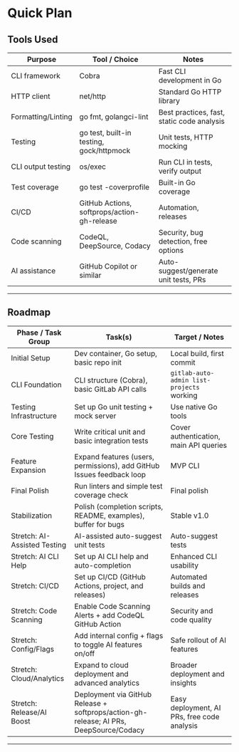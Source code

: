 # Quick Plan

<!--
This document is an outline for the Git-Auto project, a small automated internal tool for quickly collecting data from a git repo host. It includes notes and guidance for development, tech stack, workflow, and best practices.
-->

## Tools Used

| Purpose                   | Tool / Choice                                      | Notes                                         |
|---------------------------|----------------------------------------------------|-----------------------------------------------|
| CLI framework             | Cobra                                              | Fast CLI development in Go                    |
| HTTP client               | net/http                                           | Standard Go HTTP library                      |
| Formatting/Linting        | go fmt, golangci-lint                              | Best practices, fast, static code analysis    |
| Testing                   | go test, built-in testing, gock/httpmock           | Unit tests, HTTP mocking                      |
| CLI output testing        | os/exec                                            | Run CLI in tests, verify output               |
| Test coverage             | go test -coverprofile                              | Built-in Go coverage                          |
| CI/CD                     | GitHub Actions, softprops/action-gh-release        | Automation, releases                          |
| Code scanning             | CodeQL, DeepSource, Codacy                         | Security, bug detection, free options         |
| AI assistance             | GitHub Copilot or similar                          | Auto-suggest/generate unit tests, PRs         |

---

## Roadmap

| Phase / Task Group         | Task(s)                                                                 | Target / Notes                                 |
|---------------------------|------------------------------------------------------------------------|------------------------------------------------|
| Initial Setup             | Dev container, Go setup, basic repo init                               | Local build, first commit                      |
| CLI Foundation            | CLI structure (Cobra), basic GitLab API calls                          | `gitlab-auto-admin list-projects` working      |
| Testing Infrastructure    | Set up Go unit testing + mock server                                   | Use native Go tools                            |
| Core Testing              | Write critical unit and basic integration tests                        | Cover authentication, main API queries         |
| Feature Expansion         | Expand features (users, permissions), add GitHub Issues feedback loop  | MVP CLI                                        |
| Final Polish              | Run linters and simple test coverage check                             | Final polish                                   |
| Stabilization             | Polish (completion scripts, README, examples), buffer for bugs         | Stable v1.0                                    |
| Stretch: AI-Assisted Testing | AI-assisted auto-suggest unit tests                                 | Auto-suggest tests                             |
| Stretch: AI CLI Help      | Set up AI CLI help and auto-completion                                 | Enhanced CLI usability                         |
| Stretch: CI/CD            | Set up CI/CD (GitHub Actions, project, and releases)                   | Automated builds and releases                  |
| Stretch: Code Scanning    | Enable Code Scanning Alerts + add CodeQL GitHub Action                 | Security and code quality                      |
| Stretch: Config/Flags     | Add internal config + flags to toggle AI features on/off               | Safe rollout of AI features                    |
| Stretch: Cloud/Analytics  | Expand to cloud deployment and advanced analytics                      | Broader deployment and insights                |
| Stretch: Release/AI Boost | Deployment via GitHub Release + softprops/action-gh-release; AI PRs, DeepSource/Codacy | Easy deployment, AI PRs, free code analysis    |

---
